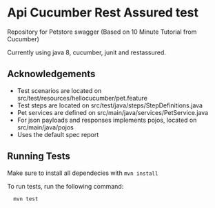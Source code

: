 
# Api Cucumber Rest Assured test

Repository for Petstore swagger (Based on 10 Minute Tutorial from Cucumber)

Currently using java 8, cucumber, junit and restassured.



## Acknowledgements

- Test scenarios are located on src/test/resources/hellocucumber/pet.feature
- Test steps are located on src/test/java/steps/StepDefinitions.java
- Pet services are defined on src/main/java/services/PetService.java
- For json payloads and responses implements pojos, located on src/main/java/pojos
- Uses the default spec report
## Running Tests

Make sure to install all dependecies with `mvn install`

To run tests, run the following command:

```bash
  mvn test
```
